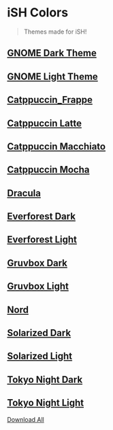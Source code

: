 # iSH Colors
> Themes made for iSH!

## [GNOME Dark Theme](https://github.com/r4shsecurity/iSH-Themes/raw/main/themes/gnome_dark.json)

## [GNOME Light Theme](https://github.com/r4shsecurity/iSH-Themes/raw/main/themes/gnome_light.json)

## [Catppuccin_Frappe](https://github.com/r4shsecurity/iSH-Themes/raw/main/themes/catppuccin_frappe.json)

## [Catppuccin Latte](https://github.com/r4shsecurity/iSH-Themes/raw/main/themes/catppuccin_latte.json)

## [Catppuccin Macchiato](https://github.com/r4shsecurity/iSH-Themes/raw/main/themes/catppuccin_macchiato.json)

## [Catppuccin Mocha](https://github.com/r4shsecurity/iSH-Themes/raw/main/themes/catppucin_mocha.json)

## [Dracula](https://github.com/r4shsecurity/iSH-Themes/raw/main/themes/dracula.json)

## [Everforest Dark](https://github.com/r4shsecurity/iSH-Themes/raw/main/themes/everforest_dark.json)

## [Everforest Light](https://github.com/r4shsecurity/iSH-Themes/raw/main/themes/everforest_light.json)

## [Gruvbox Dark](https://github.com/r4shsecurity/iSH-Themes/raw/main/themes/gruvbox_dark.json)

## [Gruvbox Light](https://github.com/r4shsecurity/iSH-Themes/blob/main/themes/gruvbox_light.json)

## [Nord](https://github.com/r4shsecurity/iSH-Themes/raw/main/themes/nord.json)

## [Solarized Dark](https://github.com/r4shsecurity/iSH-Themes/raw/main/themes/solarized_dark.json)

## [Solarized Light](https://github.com/r4shsecurity/iSH-Themes/raw/main/themes/solarized_light.json)

## [Tokyo Night Dark](https://github.com/r4shsecurity/iSH-Themes/raw/main/themes/tokyo_night_dark.json)

## [Tokyo Night Light](https://github.com/r4shsecurity/iSH-Themes/raw/main/themes/tokyo_night_light.json)

[Download All](https://github.com/r4shsecurity/iSH-Themes/raw/main/themes.zip)
